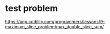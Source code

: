 # test problem
https://app.codility.com/programmers/lessons/9-maximum_slice_problem/max_double_slice_sum/
